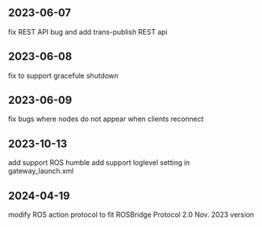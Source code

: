 ## 2023-06-07

fix REST API bug and add trans-publish REST api

## 2023-06-08

fix to support gracefule shutdown

## 2023-06-09

fix bugs where nodes do not appear when clients reconnect

## 2023-10-13

add support ROS humble
add support loglevel setting in gateway_launch.xml

## 2024-04-19
modify ROS action protocol to fit ROSBridge Protocol 2.0 Nov. 2023 version